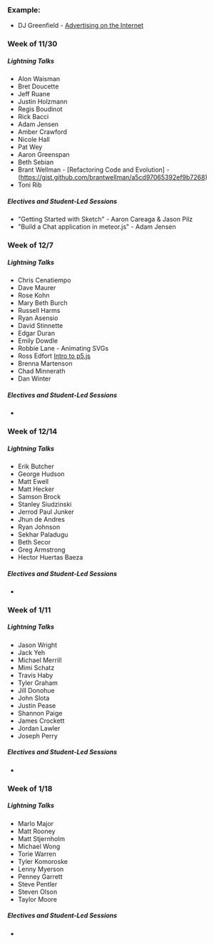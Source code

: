 ### Example:

* DJ Greenfield - [Advertising on the Internet](https://gist.github.com/AllPurposeName/7c117da4b0345eb6b817)

### **Week of 11/30**

##### Lightning Talks

* Alon Waisman
* Bret Doucette
* Jeff Ruane
* Justin Holzmann
* Regis Boudinot
* Rick Bacci
* Adam Jensen
* Amber Crawford
* Nicole Hall
* Pat Wey
* Aaron Greenspan
* Beth Sebian
* Brant Wellman - [Refactoring Code and Evolution] - (https://gist.github.com/brantwellman/a5cd97065392ef9b7268)
* Toni Rib

##### Electives and Student-Led Sessions

* "Getting Started with Sketch" - Aaron Careaga & Jason Pilz
* "Build a Chat application in meteor.js" - Adam Jensen

### **Week of 12/7**

##### Lightning Talks

* Chris Cenatiempo
* Dave Maurer
* Rose Kohn
* Mary Beth Burch
* Russell Harms
* Ryan Asensio
* David Stinnette
* Edgar Duran
* Emily Dowdle
* Robbie Lane - Animating SVGs
* Ross Edfort [Intro to p5.js](https://rossedfort.wordpress.com/2015/10/01/exploring-p5-js/)
* Brenna Martenson
* Chad Minnerath
* Dan Winter

##### Electives and Student-Led Sessions

* 

### **Week of 12/14**

##### Lightning Talks

* Erik Butcher
* George Hudson
* Matt Ewell
* Matt Hecker
* Samson Brock
* Stanley Siudzinski
* Jerrod Paul Junker
* Jhun de Andres
* Ryan Johnson
* Sekhar Paladugu
* Beth Secor
* Greg Armstrong
* Hector Huertas Baeza

##### Electives and Student-Led Sessions

* 

### **Week of 1/11**

##### Lightning Talks

* Jason Wright
* Jack Yeh
* Michael Merrill
* Mimi Schatz
* Travis Haby
* Tyler Graham
* Jill Donohue
* John Slota
* Justin Pease
* Shannon Paige
* James Crockett
* Jordan Lawler
* Joseph Perry

##### Electives and Student-Led Sessions

* 

### **Week of 1/18**

##### Lightning Talks

* Marlo Major
* Matt Rooney
* Matt Stjernholm
* Michael Wong
* Torie Warren
* Tyler Komoroske
* Lenny Myerson
* Penney Garrett
* Steve Pentler
* Steven Olson
* Taylor Moore

##### Electives and Student-Led Sessions

* 
